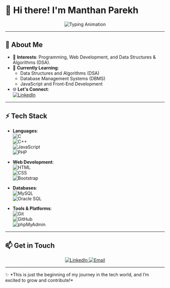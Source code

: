 # 👋 Hi there! I'm **Manthan Parekh**  

<p align="center">
  <img src="https://readme-typing-svg.herokuapp.com?font=Fira+Code&size=24&pause=1000&color=00BFFF&width=435&lines=Passionate+Programmer;Learning+New+Technologies;Building+Efficient+Solutions" alt="Typing Animation"/>
</p>

---

## 🌟 About Me  

- 👀 **Interests**: Programming, Web Development, and Data Structures & Algorithms (DSA).  
- 🌱 **Currently Learning**:  
  - Data Structures and Algorithms (DSA)  
  - Database Management Systems (DBMS)  
  - JavaScript and Front-End Development  
- 🌐 **Let's Connect**:  
  [![LinkedIn](https://img.shields.io/badge/LinkedIn-Connect-blue?style=flat&logo=linkedin)](https://www.linkedin.com/in/manthan-parekh-442038278)  

---

## ⚡ Tech Stack  

- **Languages**:  
  ![C](https://img.shields.io/badge/C-00599C?style=flat&logo=c&logoColor=white)  
  ![C++](https://img.shields.io/badge/C++-00599C?style=flat&logo=c%2B%2B&logoColor=white)  
  ![JavaScript](https://img.shields.io/badge/JavaScript-F7DF1E?style=flat&logo=javascript&logoColor=black)  
  ![PHP](https://img.shields.io/badge/PHP-777BB4?style=flat&logo=php&logoColor=white)  

- **Web Development**:  
  ![HTML](https://img.shields.io/badge/HTML-E34F26?style=flat&logo=html5&logoColor=white)  
  ![CSS](https://img.shields.io/badge/CSS-1572B6?style=flat&logo=css3&logoColor=white)  
  ![Bootstrap](https://img.shields.io/badge/Bootstrap-7952B3?style=flat&logo=bootstrap&logoColor=white)  

- **Databases**:  
  ![MySQL](https://img.shields.io/badge/MySQL-4479A1?style=flat&logo=mysql&logoColor=white)  
  ![Oracle SQL](https://img.shields.io/badge/Oracle_SQL-F80000?style=flat&logo=oracle&logoColor=white)  

- **Tools & Platforms**:  
  ![Git](https://img.shields.io/badge/Git-F05032?style=flat&logo=git&logoColor=white)  
  ![GitHub](https://img.shields.io/badge/GitHub-181717?style=flat&logo=github&logoColor=white)  
  ![phpMyAdmin](https://img.shields.io/badge/phpMyAdmin-6C78AF?style=flat&logo=php&logoColor=white)  

---

## 📫 Get in Touch  

<p align="center">
  <a href="https://www.linkedin.com/in/manthan-parekh-442038278">
    <img src="https://img.shields.io/badge/LinkedIn-0077B5?style=for-the-badge&logo=linkedin&logoColor=white" alt="LinkedIn">
  </a>
  <a href="mailto:your-email@example.com">
    <img src="https://img.shields.io/badge/Email-D14836?style=for-the-badge&logo=gmail&logoColor=white" alt="Email">
  </a>
</p>

---
<!---
<p align="center">
  <img src="https://github-readme-stats.vercel.app/api?username=Manthan-Parekh7&show_icons=true&theme=radical" alt="GitHub Stats" />
</p>
---!>

✨ *This is just the beginning of my journey in the tech world, and I’m excited to grow and contribute!*  
